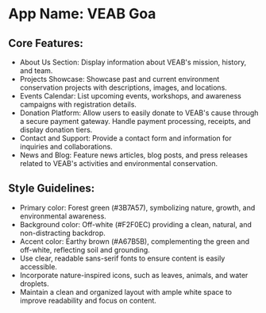 # **App Name**: VEAB Goa

## Core Features:

- About Us Section: Display information about VEAB's mission, history, and team.
- Projects Showcase: Showcase past and current environment conservation projects with descriptions, images, and locations.
- Events Calendar: List upcoming events, workshops, and awareness campaigns with registration details.
- Donation Platform: Allow users to easily donate to VEAB's cause through a secure payment gateway. Handle payment processing, receipts, and display donation tiers.
- Contact and Support: Provide a contact form and information for inquiries and collaborations.
- News and Blog: Feature news articles, blog posts, and press releases related to VEAB's activities and environmental conservation.

## Style Guidelines:

- Primary color: Forest green (#3B7A57), symbolizing nature, growth, and environmental awareness.
- Background color: Off-white (#F2F0EC) providing a clean, natural, and non-distracting backdrop.
- Accent color: Earthy brown (#A67B5B), complementing the green and off-white, reflecting soil and grounding.
- Use clear, readable sans-serif fonts to ensure content is easily accessible.
- Incorporate nature-inspired icons, such as leaves, animals, and water droplets.
- Maintain a clean and organized layout with ample white space to improve readability and focus on content.